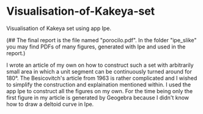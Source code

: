 # Visualisation-of-Kakeya-set
Visualisation of Kakeya set using app Ipe.

(## The final report is the file named "porocilo.pdf". In the folder "ipe_slike" you may find PDFs of many figures, generated with Ipe and used in the report.)

I wrote an article of my own on how to construct such a set with arbitrarily small area in which a unit segment can be continuously turned around for 180°. The Besicovitch's article from 1963 is rather complicated and I wished to simplify the construction and explaination mentioned within. I used the app Ipe to construct all the figures on my own. For the time being only the first figure in my article is generated by Geogebra because I didn't know how to draw a deltoid curve in Ipe.
